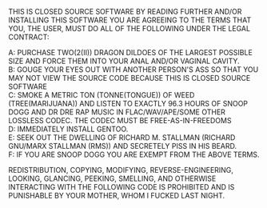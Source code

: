 THIS IS CLOSED SOURCE SOFTWARE BY READING FURTHER AND/OR INSTALLING THIS SOFTWARE YOU ARE AGREEING TO THE TERMS THAT YOU, THE USER, MUST DO ALL OF THE FOLLOWING UNDER THE LEGAL CONTRACT:

A: PURCHASE TWO(2(II)) DRAGON DILDOES OF THE LARGEST POSSIBLE SIZE AND FORCE THEM INTO YOUR ANAL AND/OR VAGINAL CAVITY.  
B: GOUGE YOUR EYES OUT WITH ANOTHER PERSON'S ASS SO THAT YOU MAY NOT VIEW THE SOURCE CODE BECAUSE THIS IS CLOSED SOURCE SOFTWARE  
C: SMOKE A METRIC TON (TONNE(TONGUE)) OF WEED (TREE(MARIJUANA)) AND LISTEN TO EXACTLY 96.3 HOURS OF SNOOP DOGG AND DR DRE RAP MUSIC IN FLAC/WAV/APE/SOME OTHER LOSSLESS CODEC. THE CODEC MUST BE FREE-AS-IN-FREEDOMS  
D: IMMEDIATELY INSTALL GENTOO.  
E: SEEK OUT THE DWELLING OF RICHARD M. STALLMAN (RICHARD GNU/MARX STALLMAN (RMS)) AND SECRETELY PISS IN HIS BEARD.  
F: IF YOU ARE SNOOP DOGG YOU ARE EXEMPT FROM THE ABOVE TERMS.  

REDISTRIBUTION, COPYING, MODIFYING, REVERSE-ENGINEERING, LOOKING, GLANCING, PEEKING, SMELLING, AND OTHERWISE INTERACTING WITH THE FOLLOWING CODE IS PROHIBITED AND IS PUNISHABLE BY YOUR MOTHER, WHOM I FUCKED LAST NIGHT.